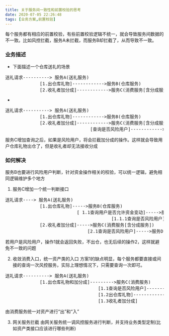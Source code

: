 ```yaml
---
title: 关于服务间一致性和前置校验的思考
date: 2020-07-05 22:26:48
tags: [业务方案,前置校验]
---
```


每个服务都有相应的前置校验，有些前置校验逻辑不统一，就会导致服务间数据的不一致。比如风控拦截，服务A未拦截，而服务B却拦截了，从而导致不一致。

### 业务描述

+ 下面描述一个仓库送礼的场景
<pre>
送礼请求----------> 服务A(送礼服务)
             [1.出仓库礼物]------------>服务B(仓库服务)
             [2.收礼者加分成]------------>服务C(消费服务[含分成服务])
</pre>
+ <pre>

  </pre>
<pre>
送礼请求----------> 服务A(送礼服务)
             [1.出仓库礼物]------------>服务B(仓库服务)
             [2.收礼者加分成]------------>服务C(消费服务[含分成服务])
                                [查询是否风险用户]------------>服务D(风控服务)
</pre>
服务C增加查询之后，如果是风险用户，将会拦截加分成的操作。这样就会导致用户仓库礼物出仓了，但是收礼者却无法接收分成

### 如何解决
服务B也要进行风险用户判断，针对资金操作相关的校验，可以统一逻辑，避免相同逻辑维护多个地方
1. 服务C增加一个统一判断接口
<pre>
送礼请求----> 服务A(送礼服务)
             [1.出仓库礼物]----->服务B(仓库服务)
                           [ 1.1查询用户是否允许资金变动]----->服务C
                                        [1.1.1查询是否风险用户]--->服务D(风控服务)
             [2.收礼者加分成]----->服务C(消费服务[含分成服务])
                               [2.1查询是否风险用户]----->服务D(风控服务)
</pre>
若用户是风险用户，操作1就会返回失败，不出仓，也无后续的操作2，这样就避免不一致的问题

2. 收敛消费入口，统一资产类的入口
方案1的缺点明显，每个服务都要直接或间接的查询一次风控服务，实际上理想情况下，只需要查询一次即可。
<pre>
送礼请求----------> 服务A(送礼服务)
             [1.出仓库礼物和加分成]--------->服务C(消费服务)
                                   [1.1查询是否风险用户]------------>服务D(风控服务)
                                   [1.2出仓库礼物]------------>服务B(仓库服务)
                                   [1.3收礼者加分成]                                                  
</pre>
由消费服务统一对资产进行“出”和“入”

3. 网关服务拦截
由网关服务统一调风控服务进行判断，并支持业务类型定制(比如资产类接口应该进行哪些判断)




